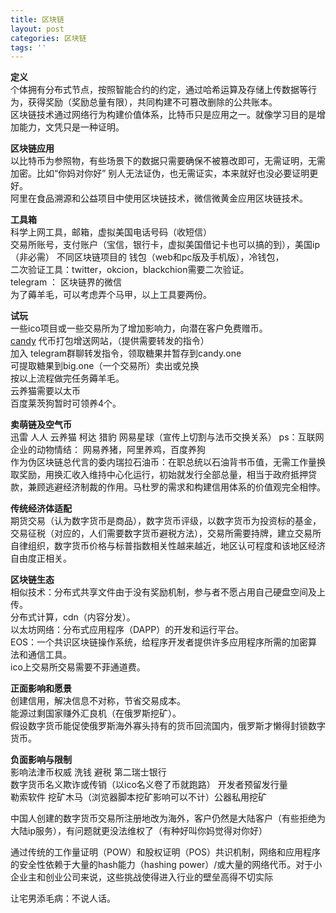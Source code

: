 ```yaml
---
title: 区块链
layout: post
categories: 区块链
tags: ''
---
```

**定义**   
个体拥有分布式节点，按照智能合约的约定，通过哈希运算及存储上传数据等行为，获得奖励（奖励总量有限），共同构建不可篡改删除的公共账本。   
区块链技术通过网络行为构建价值体系，比特币只是应用之一。就像学习目的是增加能力，文凭只是一种证明。  

**区块链应用**   
以比特币为参照物，有些场景下的数据只需要确保不被篡改即可，无需证明，无需加密。比如“你妈对你好” 别人无法证伪，也无需证实，本来就好也没必要证明更好。    
阿里在食品溯源和公益项目中使用区块链技术，微信微黄金应用区块链技术。   

**工具箱**   
科学上网工具，邮箱，虚拟美国电话号码（收短信）  
交易所账号，支付账户（宝信，银行卡，虚拟美国借记卡也可以搞的到），美国ip（非必需）
不同区块链项目的 钱包（web和pc版及手机版），冷钱包，  
二次验证工具：twitter，okcion，blackchion需要二次验证。   
telegram ： 区块链界的微信  
为了薅羊毛，可以考虑弄个马甲，以上工具要两份。  

**试玩**  
一些ico项目或一些交易所为了增加影响力，向潜在客户免费赠币。  
[candy](https://candy.one/i/3950658)  代币打包增送网站，（提供需要转发的指令）  
加入 telegram群聊转发指令，领取糖果并暂存到candy.one    
可提取糖果到big.one（一个交易所）卖出或兑换    
按以上流程做完任务薅羊毛。     
云养猫需要以太币  
百度莱茨狗暂时可领养4个。  

**卖萌链及空气币**  
迅雷 人人 云养猫 柯达   猎豹   网易星球（宣传上切割与法币交换关系） ps：互联网企业的动物情结： 网易养猪，阿里养鸡，百度养狗   
作为伪区块链总代言的委内瑞拉石油币：在职总统以石油背书币值，无需工作量换取奖励，用换汇收入维持中心化运行，初始就发行全部总量，相当于政府抵押贷款，兼顾逃避经济制裁的作用。马杜罗的需求和构建信用体系的价值观完全相悖。    

**传统经济体适配**  
期货交易（认为数字货币是商品），数字货币评级，以数字货币为投资标的基金，   
交易征税（对应的，人们需要数字货币避税方法），交易所需要持牌，建立交易所自律组织，数字货币价格与标普指数相关性越来越近，地区认可程度和该地区经济自由度正相关。  

**区块链生态**   
相似技术：分布式共享文件由于没有奖励机制，参与者不愿占用自己硬盘空间及上传。  
分布式计算，cdn（内容分发）。   
以太坊网络：分布式应用程序（DAPP）的开发和运行平台。     
EOS：一个共识区块链操作系统，给程序开发者提供许多应用程序所需的加密算法和通信工具。  
ico上交易所交易需要不菲通道费。

**正面影响和愿景**   
创建信用，解决信息不对称，节省交易成本。  
能源过剩国家赚外汇良机（在俄罗斯挖矿）。   
假设数字货币能促使俄罗斯海外寡头持有的货币回流国内，俄罗斯才懒得封锁数字货币。           

**负面影响与限制**   
影响法津币权威 洗钱 避税 第二瑞士银行   
数字货币名义欺诈或传销（以ico名义卷了币就跑路）  开发者预留发行量  
勒索软件 挖矿木马（浏览器脚本挖矿影响可以不计）公器私用挖矿   

中国人创建的数字货币交易所注册地改为海外，客户仍然是大陆客户（有些拒绝为大陆ip服务），有问题就更没法维权了（有种好叫你妈觉得对你好）  

通过传统的工作量证明（POW）和股权证明（POS）共识机制，网络和应用程序的安全性依赖于大量的hash能力（hashing power）/或大量的网络代币。对于小企业主和创业公司来说，这些挑战使得进入行业的壁垒高得不切实际  

让宅男添毛病：不说人话。  
